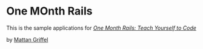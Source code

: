 # One MOnth Rails

This is the sample applications for
[*One Month Rails:  Teach Yourself to Code*](http://onemonthrails.com)

by [Mattan Griffel](http://mattangriffel.com)